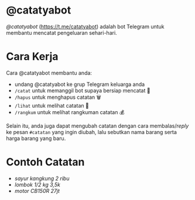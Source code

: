 # @catatyabot

*@catatyabot* (https://t.me/catatyabot) adalah bot Telegram untuk membantu mencatat pengeluaran sehari-hari.

# Cara Kerja

Cara @catatyabot membantu anda:
- undang @catatyabot ke grup Telegram keluarga anda
- `/catat` untuk memanggil bot supaya bersiap mencatat 📝
- `/hapus` untuk menghapus catatan 🗑️
- `/lihat` untuk melihat catatan 👀
- `/rangkum` untuk melihat rangkuman catatan 💰

Selain itu, anda juga dapat mengubah catatan dengan cara membalas/_reply_ ke pesan `#catatan` yang ingin diubah, lalu sebutkan nama barang serta harga barang yang baru.

# Contoh Catatan
- _sayur kangkung 2 ribu_
- _lombok 1/2 kg 3,5k_
- _motor CB150R 27jt_

